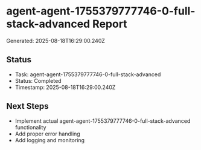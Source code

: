 # agent-agent-1755379777746-0-full-stack-advanced Report

Generated: 2025-08-18T16:29:00.240Z

## Status
- Task: agent-agent-1755379777746-0-full-stack-advanced
- Status: Completed
- Timestamp: 2025-08-18T16:29:00.240Z

## Next Steps
- Implement actual agent-agent-1755379777746-0-full-stack-advanced functionality
- Add proper error handling
- Add logging and monitoring
